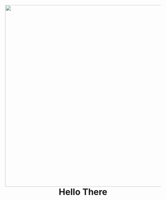 <img align="right" height="590em" src="https://raw.githubusercontent.com/gist/Pavwos/8a02085c482858aa621c3328cfe300db/raw/7a681d6190ef622cef5bbf181e345b6331f13d30/githubcard.svg">
<h1 align="center">Hello There</h1>
